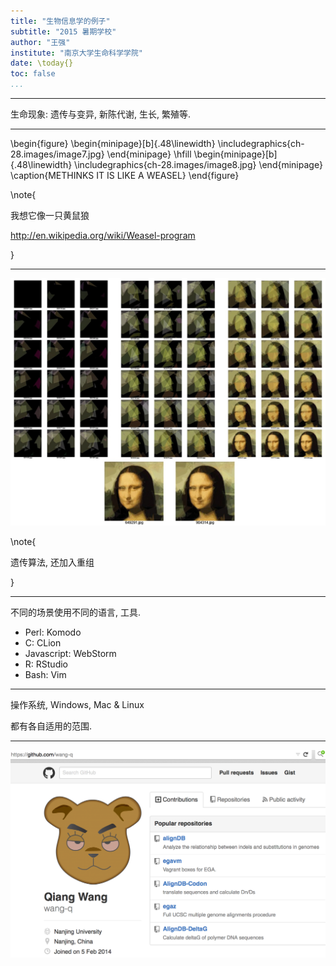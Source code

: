 ```yaml
---
title: "生物信息学的例子"
subtitle: "2015 暑期学校"
author: "王强"
institute: "南京大学生命科学学院"
date: \today{}
toc: false
...
```


---


生命现象: 遗传与变异, 新陈代谢, 生长, 繁殖等.


---

\begin{figure}
    \begin{minipage}[b]{.48\linewidth}
        \includegraphics{ch-28.images/image7.jpg}
    \end{minipage}
    \hfill
    \begin{minipage}[b]{.48\linewidth}
        \includegraphics{ch-28.images/image8.jpg}
    \end{minipage}
    \caption{METHINKS IT IS LIKE A WEASEL}
\end{figure}

\note{

我想它像一只黄鼠狼

http://en.wikipedia.org/wiki/Weasel-program

}

---

![遗传算法](ch-28.images/lisa.jpg)

\note{

遗传算法, 还加入重组

}

---

不同的场景使用不同的语言, 工具.

* Perl: Komodo
* C: CLion
* Javascript: WebStorm
* R: RStudio
* Bash: Vim

---

操作系统, Windows, Mac & Linux

都有各自适用的范围.

---

![学习与协作: github](summer-camp-2015/github.png)
